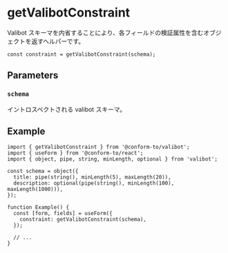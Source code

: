 # getValibotConstraint

Valibot スキーマを内省することにより、各フィールドの検証属性を含むオブジェクトを返すヘルパーです。

```tsx
const constraint = getValibotConstraint(schema);
```

## Parameters

### `schema`

イントロスペクトされる valibot スキーマ。

## Example

```tsx
import { getValibotConstraint } from '@conform-to/valibot';
import { useForm } from '@conform-to/react';
import { object, pipe, string, minLength, optional } from 'valibot';

const schema = object({
  title: pipe(string(), minLength(5), maxLength(20)),
  description: optional(pipe(string(), minLength(100), maxLength(1000))),
});

function Example() {
  const [form, fields] = useForm({
    constraint: getValibotConstraint(schema),
  });

  // ...
}
```
